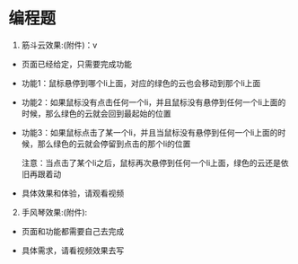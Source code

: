 # 编程题
 
1. 筋斗云效果:(附件)：v 
 
- 页面已经给定，只需要完成功能

- 功能1：鼠标悬停到哪个li上面，对应的绿色的云也会移动到那个li上面

- 功能2：如果鼠标没有点击任何一个li，并且鼠标没有悬停到任何一个li上面的时候，那么绿色的云就会回到最起始的位置

- 功能3：如果鼠标点击了某一个li，并且当鼠标没有悬停到任何一个li上面的时候，那么绿色的云就会停留到点击的那个li的位置
  
  注意：当点击了某个li之后，鼠标再次悬停到任何一个li上面，绿色的云还是依旧再跟着动

+ 具体效果和体验，请观看视频
  

2. 手风琴效果:(附件):

 - 页面和功能都需要自己去完成

 - 具体需求，请看视频效果去写





